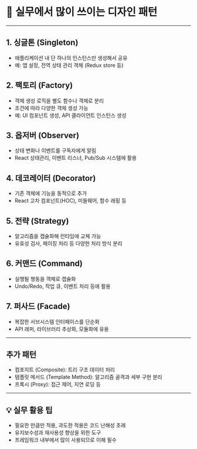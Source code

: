 # 🚀 실무에서 많이 쓰이는 디자인 패턴

---

## 1. 싱글톤 (Singleton)

- 애플리케이션 내 단 하나의 인스턴스만 생성해서 공유
- 예: 앱 설정, 전역 상태 관리 객체 (Redux store 등)

## 2. 팩토리 (Factory)

- 객체 생성 로직을 별도 함수나 객체로 분리
- 조건에 따라 다양한 객체 생성 가능
- 예: UI 컴포넌트 생성, API 클라이언트 인스턴스 생성

## 3. 옵저버 (Observer)

- 상태 변화나 이벤트를 구독자에게 알림
- React 상태관리, 이벤트 리스너, Pub/Sub 시스템에 활용

## 4. 데코레이터 (Decorator)

- 기존 객체에 기능을 동적으로 추가
- React 고차 컴포넌트(HOC), 미들웨어, 함수 래핑 등

## 5. 전략 (Strategy)

- 알고리즘을 캡슐화해 런타임에 교체 가능
- 유효성 검사, 페이징 처리 등 다양한 처리 방식 분리

## 6. 커맨드 (Command)

- 실행될 행동을 객체로 캡슐화
- Undo/Redo, 작업 큐, 이벤트 처리 등에 활용

## 7. 퍼사드 (Facade)

- 복잡한 서브시스템 인터페이스를 단순화
- API 래퍼, 라이브러리 추상화, 모듈화에 유용

---

## 추가 패턴

- 컴포지트 (Composite): 트리 구조 데이터 처리
- 템플릿 메서드 (Template Method): 알고리즘 골격과 세부 구현 분리
- 프록시 (Proxy): 접근 제어, 지연 로딩 등

---

## 💡 실무 활용 팁

- 필요한 만큼만 적용, 과도한 적용은 코드 난해성 초래
- 유지보수성과 재사용성 향상을 위한 도구
- 프레임워크 내부에서 많이 사용되므로 이해 필수

